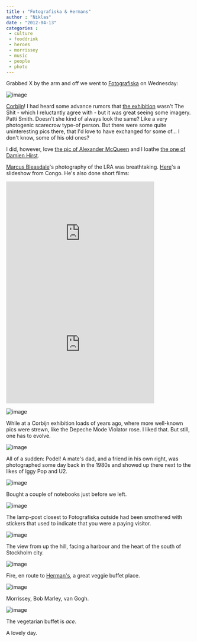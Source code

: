 ```yaml
---
title : "Fotografiska & Hermans"
author : "Niklas"
date : "2012-04-13"
categories : 
 - culture
 - fooddrink
 - heroes
 - morrissey
 - music
 - people
 - photo
---
```


Grabbed X by the arm and off we went to [Fotografiska](http://fotografiska.eu) on Wednesday:

![image](https://niklasblog.com/wp-content/wpid-CameraZOOM-20120411171516708.jpg "CameraZOOM-20120411171516708.jpg")

[Corbijn](http://en.wikipedia.org/wiki/Anton_Corbijn)! I had heard some advance rumors that [the exhibition](http://fotografiska.eu/Museet/Utstaellningar/Inwards-and-Onwards) wasn't The Shit - which I reluctantly agree with - but it was great seeing some imagery. Patti Smith. Doesn't she kind of always look the same? Like a very photogenic scarecrow type-of person. But there were some quite uninteresting pics there, that I'd love to have exchanged for some of... I don't know, some of his old ones?

I did, however, love [the pic of Alexander McQueen](http://stockholminfullglory.files.wordpress.com/2012/01/alexander-mcqueen-london-2007_fg700wider.jpg?w=490&h=490) and I loathe [the one of Damien Hirst](http://fotografiska.eu/var/fgrafiska/storage/images/media/images/artist-talk_anton-corbijn_22/548778-1-swe-SE/artist-talk_anton-corbijn_2.jpg).

[Marcus Bleasdale](http://www.marcusbleasdale.com)'s photography of the LRA was breathtaking. [Here](http://www.hrw.org/en/video/2009/02/10/chaos-congo)'s a slideshow from Congo. He's also done short films:

<iframe src="http://player.vimeo.com/video/38191275?title=0&amp;byline=0&amp;portrait=0" width="400" height="300" frameborder="0" webkitallowfullscreen mozallowfullscreen="" allowfullscreen=""></iframe>

<iframe src="http://player.vimeo.com/video/24813740?title=0&amp;byline=0&amp;portrait=0" width="400" height="300" frameborder="0" webkitallowfullscreen mozallowfullscreen="" allowfullscreen=""></iframe>

![image](https://niklasblog.com/wp-content/wpid-CameraZOOM-20120411173620874.jpg "CameraZOOM-20120411173620874.jpg")

While at a Corbijn exhibition loads of years ago, where more well-known pics were strewn, like the Depeche Mode Violator rose. I liked that. But still, one has to evolve.

![image](https://niklasblog.com/wp-content/wpid-CameraZOOM-20120411182233059.jpg "CameraZOOM-20120411182233059.jpg")

All of a sudden: Podel! A mate's dad, and a friend in his own right, was photographed some day back in the 1980s and showed up there next to the likes of Iggy Pop and U2.

![image](https://niklasblog.com/wp-content/wpid-CameraZOOM-20120411203123757.jpg "CameraZOOM-20120411203123757.jpg")

Bought a couple of notebooks just before we left.

![image](https://niklasblog.com/wp-content/wpid-CameraZOOM-20120411184441045.jpg "CameraZOOM-20120411184441045.jpg")

The lamp-post closest to Fotografiska outside had been smothered with stickers that used to indicate that you were a paying visitor.

![image](https://niklasblog.com/wp-content/wpid-CameraZOOM-20120411184855079.jpg "CameraZOOM-20120411184855079.jpg")

The view from up the hill, facing a harbour and the heart of the south of Stockholm city.

![image](https://niklasblog.com/wp-content/wpid-CameraZOOM-20120411185148674.jpg "CameraZOOM-20120411185148674.jpg")

Fire, en route to [Herman's](http://www.hermans.se), a great veggie buffet place.

![image](https://niklasblog.com/wp-content/wpid-CameraZOOM-20120411195215972.jpg "CameraZOOM-20120411195215972.jpg")

Morrissey, Bob Marley, van Gogh.

![image](https://niklasblog.com/wp-content/wpid-CameraZOOM-20120411195337721.jpg "CameraZOOM-20120411195337721.jpg")

The vegetarian buffet is _ace_.

A lovely day.
